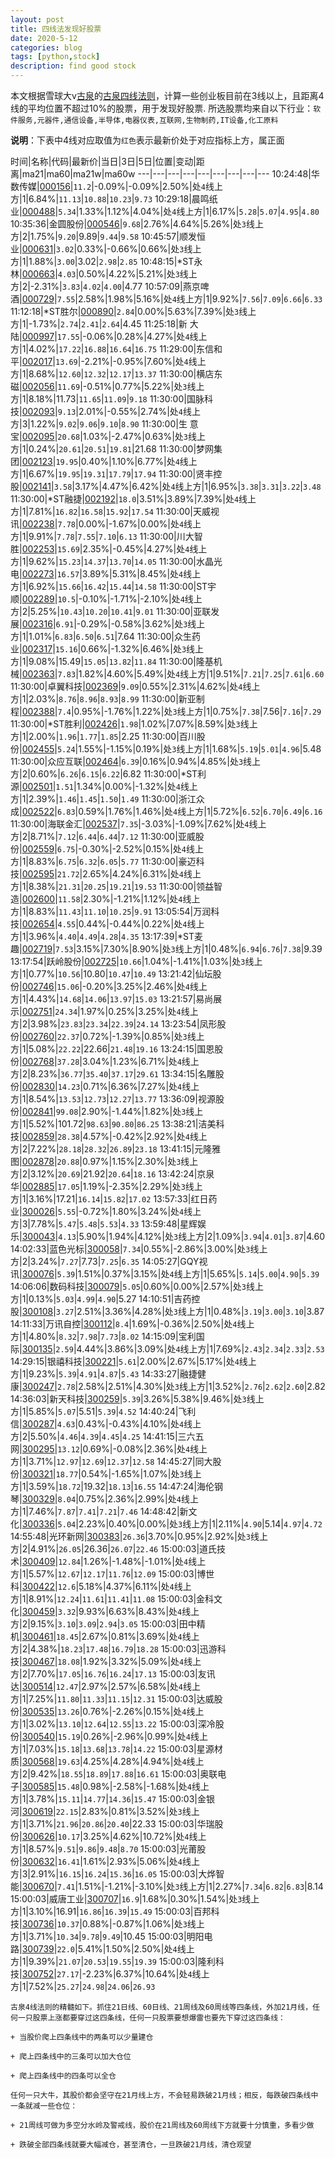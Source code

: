 ```yaml
---
layout: post
title: 四线法发现好股票
date: 2020-5-12
categories: blog
tags: [python,stock]
description: find good stock
---
```



本文根据雪球大v[古泉](https://xueqiu.com/u/7148646888)的[古泉四线法则](https://xueqiu.com/7148646888/130498192)，计算一些创业板目前在3线以上，且距离4线的平均位置不超过10%的股票，用于发现好股票.
所选股票均来自以下行业：`软件服务,元器件,通信设备,半导体,电器仪表,互联网,生物制药,IT设备,化工原料`

**说明**：下表中4线对应取值为`红色`表示最新价处于对应指标上方，属正面


时间|名称|代码|最新价|当日|3日|5日|位置|变动|距离|ma21|ma60|ma21w|ma60w
---|---|---|---|---|---|---|---|---
10:24:48|华数传媒|[000156](https://xueqiu.com/S/SZ000156)|`11.2`|-0.09%|-0.09%|2.50%|处`4`线上方|1|6.84%|`11.13`|`10.88`|`10.23`|`9.73`
10:29:18|晨鸣纸业|[000488](https://xueqiu.com/S/SZ000488)|`5.34`|1.33%|1.12%|4.04%|处`4`线上方|1|6.17%|`5.28`|`5.07`|`4.95`|`4.80`
10:35:36|金圆股份|[000546](https://xueqiu.com/S/SZ000546)|`9.68`|2.76%|4.64%|5.26%|处`3`线上方|2|1.75%|`9.20`|9.89|`9.44`|`9.58`
10:45:57|顺发恒业|[000631](https://xueqiu.com/S/SZ000631)|`3.02`|0.33%|-0.66%|0.66%|处`3`线上方|1|1.88%|`3.00`|3.02|`2.98`|`2.85`
10:48:15|*ST永林|[000663](https://xueqiu.com/S/SZ000663)|`4.03`|0.50%|4.22%|5.21%|处`3`线上方|2|-2.31%|`3.83`|`4.02`|`4.00`|4.77
10:57:09|燕京啤酒|[000729](https://xueqiu.com/S/SZ000729)|`7.55`|2.58%|1.98%|5.16%|处`4`线上方|1|9.92%|`7.56`|`7.09`|`6.66`|`6.33`
11:12:18|*ST胜尔|[000890](https://xueqiu.com/S/SZ000890)|`2.84`|0.00%|5.63%|7.39%|处`3`线上方|1|-1.73%|`2.74`|`2.41`|`2.64`|4.45
11:25:18|新 大 陆|[000997](https://xueqiu.com/S/SZ000997)|`17.55`|-0.06%|0.28%|4.27%|处`4`线上方|1|4.02%|`17.22`|`16.88`|`16.64`|`16.75`
11:29:00|东信和平|[002017](https://xueqiu.com/S/SZ002017)|`13.69`|-2.21%|-0.95%|7.60%|处`4`线上方|1|8.68%|`12.60`|`12.32`|`12.17`|`13.37`
11:30:00|横店东磁|[002056](https://xueqiu.com/S/SZ002056)|`11.69`|-0.51%|0.77%|5.22%|处`3`线上方|1|8.18%|11.73|`11.65`|`11.09`|`9.18`
11:30:00|国脉科技|[002093](https://xueqiu.com/S/SZ002093)|`9.13`|2.01%|-0.55%|2.74%|处`4`线上方|3|1.22%|`9.02`|`9.06`|`9.10`|`8.90`
11:30:00|生 意 宝|[002095](https://xueqiu.com/S/SZ002095)|`20.68`|1.03%|-2.47%|0.63%|处`3`线上方|1|0.24%|`20.61`|`20.51`|`19.81`|21.68
11:30:00|梦网集团|[002123](https://xueqiu.com/S/SZ002123)|`19.95`|0.40%|1.10%|6.77%|处`4`线上方|1|6.67%|`19.95`|`19.31`|`17.79`|`17.94`
11:30:00|贤丰控股|[002141](https://xueqiu.com/S/SZ002141)|`3.58`|3.17%|4.47%|6.42%|处`4`线上方|1|6.95%|`3.38`|`3.31`|`3.22`|`3.48`
11:30:00|*ST融捷|[002192](https://xueqiu.com/S/SZ002192)|`18.0`|3.51%|3.89%|7.39%|处`4`线上方|1|7.81%|`16.82`|`16.58`|`15.92`|`17.54`
11:30:00|天威视讯|[002238](https://xueqiu.com/S/SZ002238)|`7.78`|0.00%|-1.67%|0.00%|处`4`线上方|1|9.91%|`7.78`|`7.55`|`7.10`|`6.13`
11:30:00|川大智胜|[002253](https://xueqiu.com/S/SZ002253)|`15.69`|2.35%|-0.45%|4.27%|处`4`线上方|1|9.62%|`15.23`|`14.37`|`13.70`|`14.05`
11:30:00|水晶光电|[002273](https://xueqiu.com/S/SZ002273)|`16.57`|3.89%|5.31%|8.45%|处`4`线上方|1|6.92%|`15.66`|`16.42`|`15.44`|`14.58`
11:30:00|ST宇顺|[002289](https://xueqiu.com/S/SZ002289)|`10.5`|-0.10%|-1.71%|-2.10%|处`4`线上方|2|5.25%|`10.43`|`10.20`|`10.41`|`9.01`
11:30:00|亚联发展|[002316](https://xueqiu.com/S/SZ002316)|`6.91`|-0.29%|-0.58%|3.62%|处`3`线上方|1|1.01%|`6.83`|`6.50`|`6.51`|7.64
11:30:00|众生药业|[002317](https://xueqiu.com/S/SZ002317)|`15.16`|0.66%|-1.32%|6.46%|处`3`线上方|1|9.08%|15.49|`15.05`|`13.82`|`11.84`
11:30:00|隆基机械|[002363](https://xueqiu.com/S/SZ002363)|`7.83`|1.82%|4.60%|5.49%|处`4`线上方|1|9.51%|`7.21`|`7.25`|`7.61`|`6.60`
11:30:00|卓翼科技|[002369](https://xueqiu.com/S/SZ002369)|`9.09`|0.55%|2.31%|4.62%|处`4`线上方|1|2.03%|`8.76`|`8.96`|`8.93`|`8.99`
11:30:00|新亚制程|[002388](https://xueqiu.com/S/SZ002388)|`7.4`|0.95%|-1.76%|1.22%|处`3`线上方|1|0.75%|`7.38`|7.56|`7.16`|`7.29`
11:30:00|*ST胜利|[002426](https://xueqiu.com/S/SZ002426)|`1.98`|1.02%|7.07%|8.59%|处`3`线上方|1|2.00%|`1.96`|`1.77`|`1.85`|2.25
11:30:00|百川股份|[002455](https://xueqiu.com/S/SZ002455)|`5.24`|1.55%|-1.15%|0.19%|处`3`线上方|1|1.68%|`5.19`|`5.01`|`4.96`|5.48
11:30:00|众应互联|[002464](https://xueqiu.com/S/SZ002464)|`6.39`|0.16%|0.94%|4.85%|处`3`线上方|2|0.60%|`6.26`|`6.15`|`6.22`|6.82
11:30:00|*ST利源|[002501](https://xueqiu.com/S/SZ002501)|`1.51`|1.34%|0.00%|-1.32%|处`4`线上方|1|2.39%|`1.46`|`1.45`|`1.50`|`1.49`
11:30:00|浙江众成|[002522](https://xueqiu.com/S/SZ002522)|`6.83`|0.59%|1.76%|1.46%|处`4`线上方|1|5.72%|`6.52`|`6.70`|`6.49`|`6.16`
11:30:00|海联金汇|[002537](https://xueqiu.com/S/SZ002537)|`7.35`|-3.03%|-1.09%|7.62%|处`4`线上方|2|8.71%|`7.12`|`6.44`|`6.44`|`7.12`
11:30:00|亚威股份|[002559](https://xueqiu.com/S/SZ002559)|`6.75`|-0.30%|-2.52%|0.15%|处`4`线上方|1|8.83%|`6.75`|`6.32`|`6.05`|`5.77`
11:30:00|豪迈科技|[002595](https://xueqiu.com/S/SZ002595)|`21.72`|2.65%|4.24%|6.31%|处`4`线上方|1|8.38%|`21.31`|`20.25`|`19.21`|`19.53`
11:30:00|领益智造|[002600](https://xueqiu.com/S/SZ002600)|`11.58`|2.30%|-1.21%|1.12%|处`4`线上方|1|8.83%|`11.43`|`11.10`|`10.25`|`9.91`
13:05:54|万润科技|[002654](https://xueqiu.com/S/SZ002654)|`4.55`|0.44%|-0.44%|0.22%|处`4`线上方|1|3.96%|`4.40`|`4.49`|`4.28`|`4.35`
13:17:39|*ST麦趣|[002719](https://xueqiu.com/S/SZ002719)|`7.53`|3.15%|7.30%|8.90%|处`3`线上方|1|0.48%|`6.94`|`6.76`|`7.38`|9.39
13:17:54|跃岭股份|[002725](https://xueqiu.com/S/SZ002725)|`10.66`|1.04%|-1.41%|1.03%|处`3`线上方|1|0.77%|`10.56`|10.80|`10.47`|`10.49`
13:21:42|仙坛股份|[002746](https://xueqiu.com/S/SZ002746)|`15.06`|-0.20%|3.25%|2.46%|处`4`线上方|1|4.43%|`14.68`|`14.06`|`13.97`|`15.03`
13:21:57|易尚展示|[002751](https://xueqiu.com/S/SZ002751)|`24.34`|1.97%|0.25%|3.25%|处`4`线上方|2|3.98%|`23.83`|`23.34`|`22.39`|`24.14`
13:23:54|凤形股份|[002760](https://xueqiu.com/S/SZ002760)|`22.37`|0.72%|-1.39%|0.85%|处`3`线上方|1|5.08%|`22.22`|22.66|`21.48`|`19.16`
13:24:15|国恩股份|[002768](https://xueqiu.com/S/SZ002768)|`37.28`|3.04%|1.23%|6.71%|处`4`线上方|2|8.23%|`36.77`|`35.40`|`37.17`|`29.61`
13:34:15|名雕股份|[002830](https://xueqiu.com/S/SZ002830)|`14.23`|0.71%|6.36%|7.27%|处`4`线上方|1|8.54%|`13.53`|`12.73`|`12.27`|`13.77`
13:36:09|视源股份|[002841](https://xueqiu.com/S/SZ002841)|`99.08`|2.90%|-1.44%|1.82%|处`3`线上方|1|5.52%|101.72|`98.63`|`90.80`|`86.25`
13:38:21|洁美科技|[002859](https://xueqiu.com/S/SZ002859)|`28.38`|4.57%|-0.42%|2.92%|处`4`线上方|2|7.22%|`28.18`|`28.32`|`26.89`|`23.18`
13:41:15|元隆雅图|[002878](https://xueqiu.com/S/SZ002878)|`20.88`|0.97%|1.15%|2.30%|处`3`线上方|2|3.12%|`20.69`|21.92|`20.64`|`18.16`
13:42:24|京泉华|[002885](https://xueqiu.com/S/SZ002885)|`17.05`|1.19%|-2.35%|2.29%|处`3`线上方|1|3.16%|17.21|`16.14`|`15.82`|`17.02`
13:57:33|红日药业|[300026](https://xueqiu.com/S/SZ300026)|`5.55`|-0.72%|1.80%|3.24%|处`4`线上方|3|7.78%|`5.47`|`5.48`|`5.53`|`4.33`
13:59:48|星辉娱乐|[300043](https://xueqiu.com/S/SZ300043)|`4.13`|5.90%|1.94%|4.12%|处`3`线上方|2|1.09%|`3.94`|`4.01`|`3.87`|4.60
14:02:33|蓝色光标|[300058](https://xueqiu.com/S/SZ300058)|`7.34`|0.55%|-2.86%|3.00%|处`3`线上方|2|3.24%|`7.27`|7.73|`7.25`|`6.35`
14:05:27|GQY视讯|[300076](https://xueqiu.com/S/SZ300076)|`5.39`|1.51%|0.37%|3.15%|处`4`线上方|1|5.65%|`5.14`|`5.00`|`4.90`|`5.39`
14:06:06|数码科技|[300079](https://xueqiu.com/S/SZ300079)|`5.05`|0.60%|0.00%|2.57%|处`3`线上方|1|0.13%|`5.03`|`4.99`|`4.90`|5.27
14:10:51|吉药控股|[300108](https://xueqiu.com/S/SZ300108)|`3.27`|2.51%|3.36%|4.28%|处`3`线上方|1|0.48%|`3.19`|`3.00`|`3.10`|3.87
14:11:33|万讯自控|[300112](https://xueqiu.com/S/SZ300112)|`8.4`|1.69%|-0.36%|2.50%|处`4`线上方|1|4.80%|`8.32`|`7.98`|`7.73`|`8.02`
14:15:09|宝利国际|[300135](https://xueqiu.com/S/SZ300135)|`2.59`|4.44%|3.86%|3.09%|处`4`线上方|1|7.69%|`2.43`|`2.34`|`2.33`|`2.53`
14:29:15|银禧科技|[300221](https://xueqiu.com/S/SZ300221)|`5.61`|2.00%|2.67%|5.17%|处`4`线上方|1|9.23%|`5.39`|`4.91`|`4.87`|`5.43`
14:33:27|融捷健康|[300247](https://xueqiu.com/S/SZ300247)|`2.78`|2.58%|2.51%|4.30%|处`3`线上方|1|3.52%|`2.76`|`2.62`|`2.60`|2.82
14:36:03|新天科技|[300259](https://xueqiu.com/S/SZ300259)|`5.39`|3.26%|5.38%|9.46%|处`3`线上方|1|5.85%|`5.07`|5.51|`5.39`|`4.52`
14:40:24|飞利信|[300287](https://xueqiu.com/S/SZ300287)|`4.63`|0.43%|-0.43%|4.10%|处`4`线上方|2|5.50%|`4.46`|`4.39`|`4.45`|`4.25`
14:41:15|三六五网|[300295](https://xueqiu.com/S/SZ300295)|`13.12`|0.69%|-0.08%|2.36%|处`4`线上方|1|3.71%|`12.97`|`12.69`|`12.37`|`12.58`
14:45:27|同大股份|[300321](https://xueqiu.com/S/SZ300321)|`18.77`|0.54%|-1.65%|1.07%|处`3`线上方|1|3.59%|`18.72`|19.32|`18.13`|`16.55`
14:47:24|海伦钢琴|[300329](https://xueqiu.com/S/SZ300329)|`8.04`|0.75%|2.36%|2.99%|处`4`线上方|1|7.46%|`7.87`|`7.41`|`7.21`|`7.46`
14:48:42|新文化|[300336](https://xueqiu.com/S/SZ300336)|`5.04`|2.23%|0.40%|0.00%|处`3`线上方|1|2.11%|`4.90`|5.14|`4.97`|`4.72`
14:55:48|光环新网|[300383](https://xueqiu.com/S/SZ300383)|`26.36`|3.70%|0.95%|2.92%|处`3`线上方|2|4.91%|`26.05`|26.36|`26.07`|`22.46`
15:00:03|道氏技术|[300409](https://xueqiu.com/S/SZ300409)|`12.84`|1.26%|-1.48%|-1.01%|处`4`线上方|1|5.57%|`12.67`|`12.17`|`11.76`|`12.09`
15:00:03|博世科|[300422](https://xueqiu.com/S/SZ300422)|`12.6`|5.18%|4.37%|6.11%|处`4`线上方|1|8.91%|`12.24`|`11.61`|`11.41`|`11.08`
15:00:03|金科文化|[300459](https://xueqiu.com/S/SZ300459)|`3.32`|9.93%|6.63%|8.43%|处`4`线上方|2|9.15%|`3.10`|`3.09`|`2.94`|`3.05`
15:00:03|田中精机|[300461](https://xueqiu.com/S/SZ300461)|`18.45`|2.67%|0.81%|3.69%|处`4`线上方|2|4.38%|`18.23`|`17.48`|`16.79`|`18.28`
15:00:03|迅游科技|[300467](https://xueqiu.com/S/SZ300467)|`18.08`|1.92%|3.32%|5.09%|处`4`线上方|2|7.70%|`17.05`|`16.76`|`16.24`|`17.13`
15:00:03|友讯达|[300514](https://xueqiu.com/S/SZ300514)|`12.47`|2.97%|2.57%|6.58%|处`4`线上方|1|7.25%|`11.80`|`11.33`|`11.15`|`12.31`
15:00:03|达威股份|[300535](https://xueqiu.com/S/SZ300535)|`13.26`|0.76%|-2.26%|0.15%|处`4`线上方|1|3.02%|`13.10`|`12.64`|`12.55`|`13.22`
15:00:03|深冷股份|[300540](https://xueqiu.com/S/SZ300540)|`15.19`|0.26%|-2.96%|0.99%|处`4`线上方|1|7.03%|`15.18`|`13.68`|`13.78`|`14.22`
15:00:03|星源材质|[300568](https://xueqiu.com/S/SZ300568)|`19.63`|4.25%|4.28%|4.94%|处`4`线上方|2|9.42%|`18.55`|`18.89`|`17.88`|`16.61`
15:00:03|奥联电子|[300585](https://xueqiu.com/S/SZ300585)|`15.48`|0.98%|-2.58%|-1.68%|处`4`线上方|1|3.78%|`15.11`|`14.77`|`14.36`|`15.47`
15:00:03|金银河|[300619](https://xueqiu.com/S/SZ300619)|`22.15`|2.83%|0.81%|3.52%|处`3`线上方|1|3.71%|`21.96`|`20.86`|`20.40`|22.33
15:00:03|华瑞股份|[300626](https://xueqiu.com/S/SZ300626)|`10.17`|3.25%|4.62%|10.72%|处`4`线上方|1|8.57%|`9.51`|`9.86`|`9.48`|`8.70`
15:00:03|光莆股份|[300632](https://xueqiu.com/S/SZ300632)|`16.41`|1.61%|2.93%|5.06%|处`4`线上方|3|2.91%|`16.15`|`16.24`|`15.36`|`16.05`
15:00:03|大烨智能|[300670](https://xueqiu.com/S/SZ300670)|`7.41`|1.51%|-1.21%|-3.10%|处`3`线上方|1|2.27%|`7.34`|`6.82`|`6.83`|8.14
15:00:03|威唐工业|[300707](https://xueqiu.com/S/SZ300707)|`16.9`|1.68%|0.30%|1.54%|处`3`线上方|1|3.10%|16.91|`16.86`|`16.39`|`15.49`
15:00:03|百邦科技|[300736](https://xueqiu.com/S/SZ300736)|`10.37`|0.88%|-0.87%|1.06%|处`3`线上方|1|3.71%|`10.34`|`9.78`|`9.49`|10.45
15:00:03|明阳电路|[300739](https://xueqiu.com/S/SZ300739)|`22.0`|5.41%|1.50%|2.50%|处`4`线上方|1|9.39%|`21.07`|`20.53`|`19.55`|`19.39`
15:00:03|隆利科技|[300752](https://xueqiu.com/S/SZ300752)|`27.17`|-2.23%|6.37%|10.64%|处`4`线上方|1|7.52%|`25.27`|`24.98`|`24.06`|`26.93`

```
古泉4线法则的精髓如下。抓住21日线、60日线、21周线及60周线等四条线，外加21月线，任何一只股票上涨都要穿过这四条线，任何一只股票要想爆雷也要先下穿过这四条线：

+ 当股价爬上四条线中的两条可以少量建仓

+ 爬上四条线中的三条可以加大仓位

+ 爬上四条线中的四条可以全仓

任何一只大牛，其股价都会坚守在21月线上方，不会轻易跌破21月线；相反，每跌破四条线中一条就减一些仓位：

+ 21周线可做为多空分水岭及警戒线，股价在21周线及60周线下方就要十分慎重，多看少做

+ 跌破全部四条线就要大幅减仓，甚至清仓，一旦跌破21月线，清仓观望
```